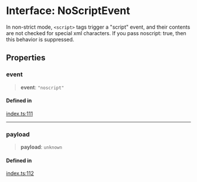 # Interface: NoScriptEvent

In non-strict mode, `<script>` tags trigger a "script" event, and their contents are not checked for special xml characters. If you pass noscript: true, then this behavior is suppressed.

## Properties

### event

> **event**: `"noscript"`

#### Defined in

[index.ts:111](https://github.com/johnsonjo4531/xml-to-json-webstream/blob/4a6d5ede6d5de55bf286a795f124a9d92e4f5239/src/index.ts#L111)

***

### payload

> **payload**: `unknown`

#### Defined in

[index.ts:112](https://github.com/johnsonjo4531/xml-to-json-webstream/blob/4a6d5ede6d5de55bf286a795f124a9d92e4f5239/src/index.ts#L112)
